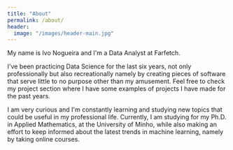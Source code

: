 ```yaml
---
title: "About"
permalink: /about/
header:
  image: "/images/header-main.jpg"
---
```


My name is Ivo Nogueira and I'm a Data Analyst at Farfetch.

I've been practicing Data Science for the last six years, not only professionally but also recreationally namely by creating pieces of software that serve little to no purpose other than my amusement. Feel free to check my project section where I have some examples of projects I have made for the past years.

I am very curious and I'm constantly learning and studying new topics that could be useful in my professional life. Currently, I am studying for my Ph.D. in Applied Mathematics, at the University of Minho, while also making an effort to keep informed about the latest trends in machine learning, namely by taking online courses.
